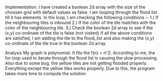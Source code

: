 Implementation.
I have created a boolean 2d array with the size of the choosen grid with default values as false.
I am looping through the flood list till it has elements.
In the loop, I am checking the following conditions :-
1.) If the neighbouring tiles is inbound
2.) If the color of the tile matches with the color of the 
neighbouring tile.
3.) Check the boolean 2d array to see if the (x,y) co-ordinate
 of the tile is false (not visited)
If all the above conditions are satisfied, I am adding the tile to the flood_list
and also making the (x,y) co-ordinate of the tile true in the boolean 2d array.


Analysis
My graph is polynomial. It fits the f(n) = n^2.
According to me, the for loop used to iterate through the flood list is causing the slow
processing. Also due to some bug, the yellow tiles are not getting flooded properly.
Everything except the yellow tiles works properly. Due to this, the program takes
more time to compute the solution

